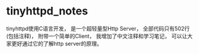 tinyhttpd_notes
===============
tinyhttpd使用C语言开发，
是一个超轻量型Http Server，
全部代码只有502行(包括注释)，
附带一个简单的Client，
我增加了中文注释和学习笔记，
可以让大家更好通过它的了解http server的原理。
